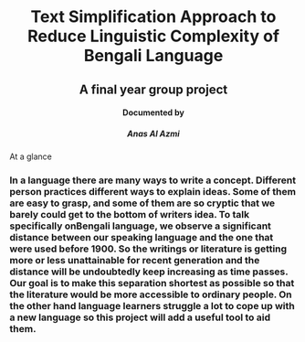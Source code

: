 <h1 align="center"> Text Simplification Approach to Reduce Linguistic Complexity of Bengali Language </h1>
<h2 align = "center" >A final year group project </h2> 
<h4 align = "center">Documented by <br/> <h5 align = "center">Anas Al Azmi</h5> </h4>
At a glance
<h3> In a language there are many ways to write a concept. Different person practices different ways to explain ideas. Some of them are easy to grasp, and some of them are so cryptic that we barely could get to the bottom of writers idea. To talk specifically onBengali language, we observe a significant distance between our speaking language and the one that were used before 1900. So the writings or literature is getting more or less unattainable for recent generation and the distance will be undoubtedly keep increasing as time passes. Our goal is to make this separation shortest as possible so that the literature would be more accessible to ordinary people. On the other hand language learners struggle a lot to cope up with a new language so this project will add a useful tool to aid them. </h3>

